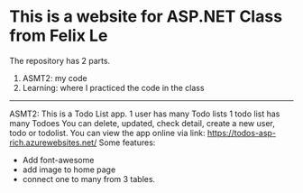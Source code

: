 # This is a website for ASP.NET Class from Felix Le
The repository has 2 parts. 
1. ASMT2: my code
2. Learning: where I practiced the code in the class
---
ASMT2: 
This is a Todo List app. 
1 user has many Todo lists
1 todo list has many Todoes
You can delete, updated, check detail, create a new user, todo or todolist.
You can view the app online via link: https://todos-asp-rich.azurewebsites.net/
Some features:
- Add font-awesome
- add image to home page
- connect one to many from 3 tables.

